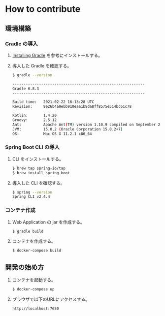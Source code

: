 # How to contribute

## 環境構築

### Gradle の導入

1. [Installing Gradle](https://docs.gradle.org/current/userguide/installation.html) を参考にインストールする。
1. 導入した Gradle を確認する。

    ```sh
    $ gradle --version

    ------------------------------------------------------------
    Gradle 6.8.3
    ------------------------------------------------------------

    Build time:   2021-02-22 16:13:28 UTC
    Revision:     9e26b4a9ebb910eaa1b8da8ff8575e514bc61c78

    Kotlin:       1.4.20
    Groovy:       2.5.12
    Ant:          Apache Ant(TM) version 1.10.9 compiled on September 27 2020
    JVM:          15.0.2 (Oracle Corporation 15.0.2+7)
    OS:           Mac OS X 11.2.1 x86_64
    ```

### Spring Boot CLI の導入

1. CLI をインストールする。

    ```sh
    $ brew tap spring-io/tap
    $ brew install spring-boot
    ```

1. 導入した CLI を確認する。

    ```sh
    $ spring --version
    Spring CLI v2.4.4
    ```

### コンテナ作成

1. Web Application の jar を作成する。

    ```sh
    $ gradle build
    ```

1. コンテナを作成する。

    ```sh
    $ docker-compose build
    ```

## 開発の始め方

1. コンテナを起動する。

    ```sh
    $ docker-compose up
    ```

1. ブラウザで以下のURLにアクセスする。

    `http://localhost:7650`
